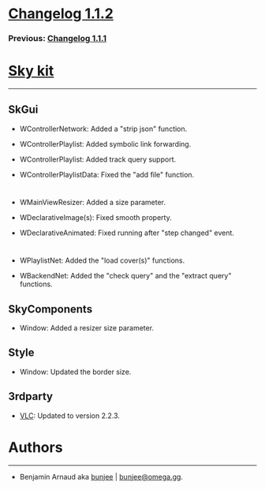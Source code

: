 # [Changelog 1.1.2](http://omega.gg/Sky/changes/1.1.2.html)

### Previous: [Changelog 1.1.1](1.1.1.html)

# [Sky kit](http://omega.gg/Sky)
---

## SkGui

- WControllerNetwork: Added a "strip json" function.

- WControllerPlaylist: Added symbolic link forwarding.

- WControllerPlaylist: Added track query support.

- WControllerPlaylistData: Fixed the "add file" function.

#

- WMainViewResizer: Added a size parameter.

- WDeclarativeImage(s): Fixed smooth property.

- WDeclarativeAnimated: Fixed running after "step changed" event.

#

- WPlaylistNet: Added the "load cover(s)" functions.

- WBackendNet: Added the "check query" and the "extract query" functions.


## SkyComponents

- Window: Added a resizer size parameter.


## Style

- Window: Updated the border size.


## 3rdparty

- [VLC](http://github.com/videolan/vlc): Updated to version 2.2.3.


# Authors
---

- Benjamin Arnaud aka [bunjee](http://bunjee.me) | <bunjee@omega.gg>.
